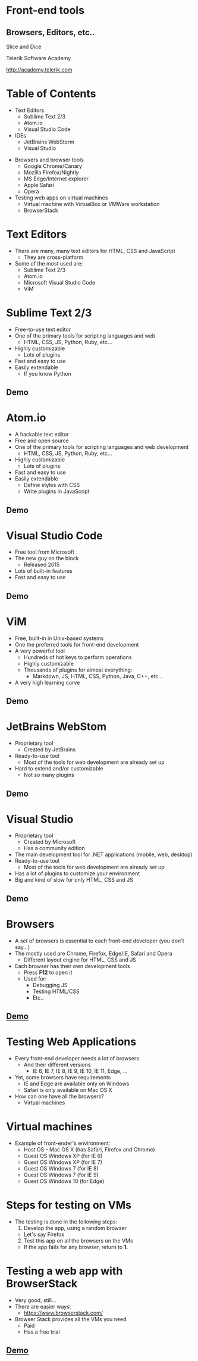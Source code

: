 <!-- section start -->

<!-- attr: {id: 'title', class: 'slide-title', hasScriptWrapper: true} -->
# Front-end tools
## Browsers, Editors, etc..

<div class="signature">
    <p class="signature-course">Slice and Dice</p>
    <p class="signature-initiative">Telerik Software Academy</p>
    <a href="http://academy.telerik.com" class="signature-link">http://academy.telerik.com</a>
</div>

<!-- section start -->

<!-- attr: { id:'table-of-contents' } -->
# Table of Contents

- Text Editors
  - Sublime Text 2/3
  - Atom.io
  - Visual Studio Code
- IDEs
  - JetBrains WebStorm
  - Visual Studio

<!-- attr: { showInPresentation: true} -->
<!-- # Table of Contents -->

- Browsers and browser tools
  - Google Chrome/Canary
  - Mozilla Firefox/Nightly
  - MS Edge/Internet explorer
  - Apple Safari
  - Opera
- Testing web apps on virtual machines
  - Virtual machine with VirtualBox or VMWare workstation
  - BrowserStack

<!-- section start -->

<!-- attr: {class: 'slide-section', showInPresentation: true} -->
<!-- # Text Editors
##  For front-end development -->

# Text Editors

- There are many, many text editors for HTML, CSS and JavaScript
  - They are cross-platform
- Some of the most used are:
  - Sublime Text 2/3
  - Atom.io
  - Microsoft Visual Studio Code
  - ViM

# Sublime Text 2/3

- Free-to-use text editor
- One of the primary tools for scripting languages and web
  - HTML, CSS, JS, Python, Ruby, etc...
- Highly customizable
  - Lots of plugins
- Fast and easy to use
- Easily extendable
  - If you know Python

<!-- attr: {class: 'slide-section', showInPresentation: true} -->
<!-- # Sublime Text 2/3 -->
##  Demo

<!-- attr: {style: 'font-size: 42px'} -->
# Atom.io

- A hackable text editor
- Free and open source
- One of the primary tools for scripting languages and web development
  - HTML, CSS, JS, Python, Ruby, etc...
- Highly customizable
  - Lots of plugins
- Fast and easy to use
- Easily extendable
  - Define styles with CSS
  - Write plugins in JavaScript

<!-- attr: {class: 'slide-section', showInPresentation: true} -->
<!-- # Atom.io -->
##  Demo

# Visual Studio Code

- Free tool from Microsoft
- The new guy on the block
  - Released 2015
- Lots of built-in features
- Fast and easy to use

<!-- attr: {class: 'slide-section', showInPresentation: true} -->
<!-- # Visual Studio Code -->
##  Demo

# ViM

- Free, built-in in Unix-based systems
- One the preferred tools for front-end development
- A very powerful tool
  - Hundreds of hot keys to perform operations
  - Highly customizable
  - Thousands of plugins for almost everything:
    - Markdown, JS, HTML, CSS, Python, Java, C++, etc...
- A very high learning curve

<!-- attr: {class: 'slide-section', showInPresentation: true} -->
<!-- # ViM -->
##  Demo

<!-- section start  -->

<!-- attr: {class: 'slide-section', showInPresentation: true} -->
<!-- # Integrated Development Environments
##  For front-end development -->

# JetBrains WebStom

- Proprietary tool
  - Created by JetBrains
- Ready-to-use tool
  - Most of the tools for web development are already set up
- Hard to extend and/or customizable
  - Not so many plugins

<!-- attr: {class: 'slide-section', showInPresentation: true} -->
<!-- # JetBrains WebStorm -->
##  Demo

<!-- attr: {style: 'font-size: 42px'} -->
#   Visual Studio

- Proprietary tool
  - Created by Microsoft
  - Has a community edition
- The main development tool for .NET applications (mobile, web, desktop)
- Ready-to-use tool
  - Most of the tools for web development are already set up
- Has a lot of plugins to customize your environment
- Big and kind of slow for only HTML, CSS and JS

<!-- attr: {class: 'slide-section', showInPresentation: true} -->
<!-- # Visual Studio Code -->
##  Demo

<!-- section start -->

<!-- attr: {class: 'slide-section', showInPresentation: true} -->
<!-- # Browsers
##  And browser tools -->

# Browsers

- A set of browsers is essential to each front-end developer (you don't say...)
- The mostly used are Chrome, Firefox, Edge/IE, Safari and Opera
  - Different layout engine for HTML, CSS and JS
- Each browser has their own development tools
  - Press **F12** to open it
  - Used for:
    - Debugging JS
    - Testing HTML/CSS
    - Etc..

<!-- attr: {class: 'slide-section', showInPresentation: true} -->
<!-- # Browsers -->
## [Demo](http://)

<!-- section start  -->

<!-- attr: {class: 'slide-section', showInPresentation: true} -->
<!-- # Testing Web Applications
##  Different browsers and their versions -->

# Testing Web Applications

- Every front-end developer needs a lot of browsers
  - And their different versions
    - IE 6, IE 7, IE 8, IE 9, IE 10, IE 11, Edge, ...
- Yet, some browsers have requirements
  - IE and Edge are available only on Windows
  - Safari is only available on Mac OS X
- How can one have all the browsers?
  - Virtual machines

<!-- attr: {showInPresentation: true} -->
# Virtual machines

- Example of front-ender's environment:
  - Host OS - Mac OS X (has Safari, Firefox and Chrome)
  - Guest OS Windows XP (for IE 6)
  - Guest OS Windows XP (for IE 7)
  - Guest OS Windows 7 (for IE 8)
  - Guest OS Windows 7 (for IE 9)
  - Guest OS Windows 10 (for Edge)

# Steps for testing on VMs

- The testing is done in the following steps:
  1.  Develop the app, using a random browser
    - Let's say Firefox
  2.  Test this app on all the browsers on the VMs
    - If the app fails for any browser, return to **1.**

# Testing a web app with BrowserStack
- Very good, still...
- There are easier ways:
  - https://www.browserstack.com/
- Browser Stack provides all the VMs you need
  - Paid
  - Has a free trial

<!-- attr: {class: 'slide-section', showInPresentation: true} -->
<!-- # Testing a web app on BrowserStack -->
##  [Demo](http://)

<!-- section start  -->

<!-- attr: { class:'slide-section', showInPresentation: true } -->
<!-- # Front-end tools
##  Questions -->
